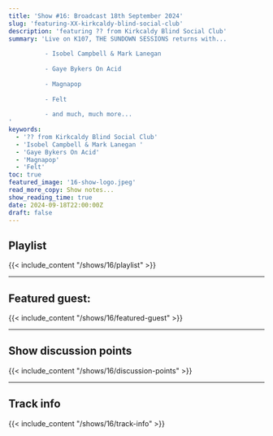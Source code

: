 ```yaml
---
title: 'Show #16: Broadcast 18th September 2024'
slug: 'featuring-XX-kirkcaldy-blind-social-club'
description: 'featuring ?? from Kirkcaldy Blind Social Club'
summary: 'Live on K107, THE SUNDOWN SESSIONS returns with...
 
          - Isobel Campbell & Mark Lanegan 
                    
          - Gaye Bykers On Acid 
          
          - Magnapop
          
          - Felt
          
          - and much, much more...
'
keywords:
  - '?? from Kirkcaldy Blind Social Club'
  - 'Isobel Campbell & Mark Lanegan '
  - 'Gaye Bykers On Acid'
  - 'Magnapop'
  - 'Felt'
toc: true
featured_image: '16-show-logo.jpeg'
read_more_copy: Show notes...
show_reading_time: true
date: 2024-09-18T22:00:00Z
draft: false
---
```


## Playlist
{{< include_content "/shows/16/playlist" >}}

---

## Featured guest:
{{< include_content "/shows/16/featured-guest" >}}

---

## Show discussion points
{{< include_content "/shows/16/discussion-points" >}}

---

## Track info
{{< include_content "/shows/16/track-info" >}}
